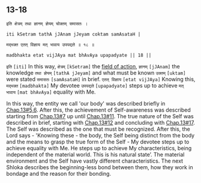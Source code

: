 ## 13-18


```shloka-sa
इति क्षेत्रम् तथा ज्ञानम् ज्ञेयम् चोक्तम् समासतः ।
```
```shloka-sa-hk
iti kSetram tathA jJAnam jJeyam coktam samAsataH |
```
```shloka-sa
मद्भक्त एतत् विज्ञाय मत् भावाय उपपद्यते ॥ १८ ॥
```
```shloka-sa-hk
madbhakta etat vijJAya mat bhAvAya upapadyate || 18 ||
```

`इति` `[iti]` In this way, `क्षेत्रम्` `[kSetram]` the [field of action](field_and_knower_of_field), `ज्ञानम्` `[jJAnam]` the knowledge `तथा ज्ञेयम्` `[tathA jJeyam]` and what must be known `उक्तम्` `[uktam]` were stated `समासतः` `[samAsataH]` in brief. `एतत् विज्ञाय` `[etat vijJAya]` Knowing this, `मद्भक्त` `[madbhakta]` My devotee `उपपद्यते` `[upapadyate]` steps up to achieve `मत् भावाय` `[mat bhAvAya]` equality with Me.

In this way, the entity we call 'our body' was described briefly in [Chap.13#5,6](_5_to_6). 
After this, the achievement of Self-awareness was described starting from [Chap.13#7](_7_2) up until [Chap.13#11](_11_1). 
The true nature of the Self was described in brief, starting with [Chap.13#12](_12_1) and concluding with [Chap.13#17](_17). The Self was described as the one that must be recognized. 
After this, the Lord says - 'Knowing these - the body, the Self being distinct from the body and the means to grasp the true form of the Self - My devotee steps up to achieve equality with Me. He steps up to achieve My characteristics, being independent of the material world. This is his natural state’.
The material environment and the Self have vastly different characteristics. The next Shloka describes the beginning-less bond between them, how they work in bondage and the reason for their bonding.


